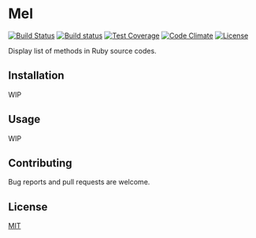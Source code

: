 # Mel

[![Build Status](https://travis-ci.org/emsk/mel.svg?branch=main)](https://travis-ci.org/emsk/mel)
[![Build status](https://ci.appveyor.com/api/projects/status/tstn3xff9u1iyfcd?svg=true)](https://ci.appveyor.com/project/emsk/mel)
[![Test Coverage](https://codeclimate.com/github/emsk/mel/badges/coverage.svg)](https://codeclimate.com/github/emsk/mel/coverage)
[![Code Climate](https://codeclimate.com/github/emsk/mel/badges/gpa.svg)](https://codeclimate.com/github/emsk/mel)
[![License](https://img.shields.io/badge/license-MIT-blue.svg)](LICENSE.txt)

Display list of methods in Ruby source codes.

## Installation

WIP

## Usage

WIP

## Contributing

Bug reports and pull requests are welcome.

## License

[MIT](LICENSE.txt)
